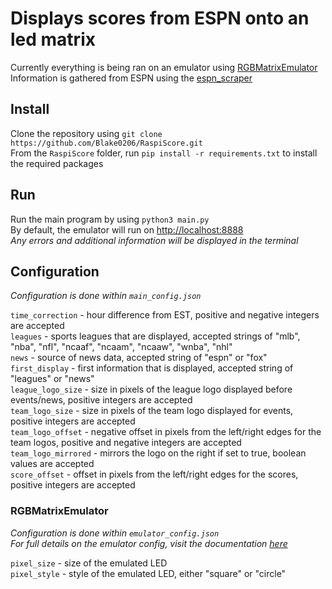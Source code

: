 # Displays scores from ESPN onto an led matrix
Currently everything is being ran on an emulator using [RGBMatrixEmulator](https://github.com/ty-porter/RGBMatrixEmulator) \
Information is gathered from ESPN using the [espn_scraper](https://github.com/andr3w321/espn_scraper)


## Install
Clone the repository using `git clone https://github.com/Blake0206/RaspiScore.git` \
From the `RaspiScore` folder, run `pip install -r requirements.txt` to install the required packages


## Run
Run the main program by using `python3 main.py` \
By default, the emulator will run on [http://localhost:8888](http://localhost:8888) \
*Any errors and additional information will be displayed in the terminal*


## Configuration
*Configuration is done within `main_config.json`*

`time_correction` - hour difference from EST, positive and negative integers are accepted \
`leagues` - sports leagues that are displayed, accepted strings of "mlb", "nba", "nfl", "ncaaf", "ncaam", "ncaaw", "wnba", "nhl" \
`news` - source of news data, accepted string of "espn" or "fox" \
`first_display` - first information that is displayed, accepted string of "leagues" or "news" \
`league_logo_size` - size in pixels of the league logo displayed before events/news, positive integers are accepted \
`team_logo_size` - size in pixels of the team logo displayed for events, positive integers are accepted \
`team_logo_offset` - negative offset in pixels from the left/right edges for the team logos, positive and negative integers are accepted \
`team_logo_mirrored` - mirrors the logo on the right if set to true, boolean values are accepted \
`score_offset` - offset in pixels from the left/right edges for the scores, positive integers are accepted

### RGBMatrixEmulator
*Configuration is done within `emulator_config.json`* \
*For full details on the emulator config, visit the documentation [here](https://github.com/ty-porter/RGBMatrixEmulator#customization)*

`pixel_size` - size of the emulated LED \
`pixel_style` - style of the emulated LED, either "square" or "circle"
